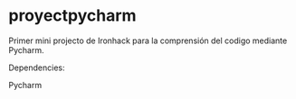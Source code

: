 # proyectpycharm

Primer mini projecto de Ironhack para la comprensión del codigo mediante Pycharm.

Dependencies:

Pycharm
